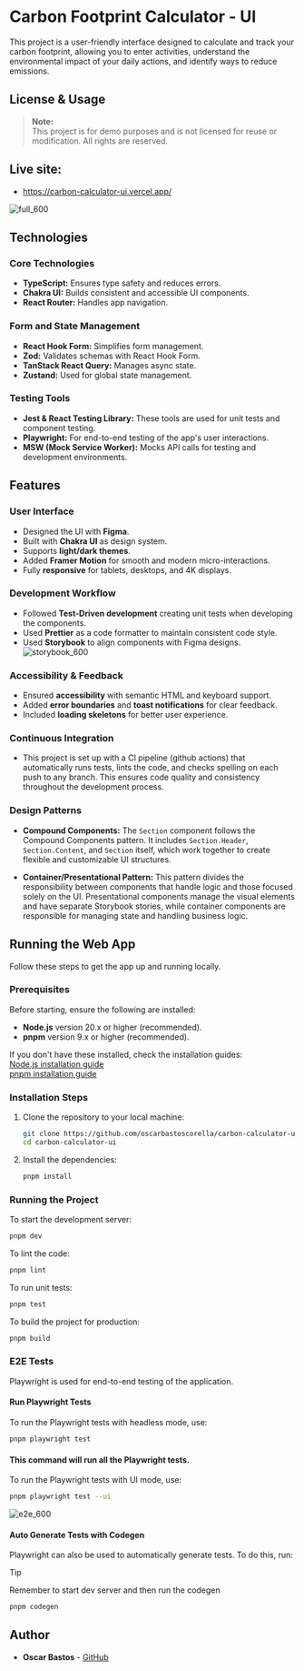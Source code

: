 # Carbon Footprint Calculator - UI

This project is a user-friendly interface designed to calculate and track your carbon footprint, allowing you to enter activities, understand the environmental impact of your daily actions, and identify ways to reduce emissions.

## License & Usage

> **Note:**  
> This project is for demo purposes and is not licensed for reuse or modification. All rights are reserved.

## Live site:

- https://carbon-calculator-ui.vercel.app/

![full_600](https://github.com/user-attachments/assets/2576c1af-98d3-4ca1-b1a3-a567e35f0791)

## Technologies

### Core Technologies

- **TypeScript:** Ensures type safety and reduces errors.
- **Chakra UI:** Builds consistent and accessible UI components.
- **React Router:** Handles app navigation.

### Form and State Management

- **React Hook Form:** Simplifies form management.
- **Zod:** Validates schemas with React Hook Form.
- **TanStack React Query:** Manages async state.
- **Zustand:** Used for global state management.

### Testing Tools

- **Jest & React Testing Library:** These tools are used for unit tests and component testing.
- **Playwright:** For end-to-end testing of the app's user interactions.
- **MSW (Mock Service Worker):** Mocks API calls for testing and development environments.

## Features

### User Interface

- Designed the UI with **Figma**.
- Built with **Chakra UI** as design system.
- Supports **light/dark themes**.
- Added **Framer Motion** for smooth and modern micro-interactions.
- Fully **responsive** for tablets, desktops, and 4K displays.

### Development Workflow

- Followed **Test-Driven development** creating unit tests when developing the components.
- Used **Prettier** as a code formatter to maintain consistent code style.
- Used **Storybook** to align components with Figma designs.
  ![storybook_600](https://github.com/user-attachments/assets/eb44354a-6ba4-49d8-ab1f-0d597920f486)


### Accessibility & Feedback

- Ensured **accessibility** with semantic HTML and keyboard support.
- Added **error boundaries** and **toast notifications** for clear feedback.
- Included **loading skeletons** for better user experience.

### Continuous Integration

- This project is set up with a CI pipeline (github actions) that automatically runs tests, lints the code, and checks spelling on each push to any branch. This ensures code quality and consistency throughout the development process.

### Design Patterns

- **Compound Components:** The `Section` component follows the Compound Components pattern. It includes `Section.Header`, `Section.Content`, and `Section` itself, which work together to create flexible and customizable UI structures.

- **Container/Presentational Pattern:** This pattern divides the responsibility between components that handle logic and those focused solely on the UI. Presentational components manage the visual elements and have separate Storybook stories, while container components are responsible for managing state and handling business logic.

## Running the Web App

Follow these steps to get the app up and running locally.

### Prerequisites

Before starting, ensure the following are installed:

- **Node.js** version 20.x or higher (recommended).
- **pnpm** version 9.x or higher (recommended).

If you don't have these installed, check the installation guides:  
[Node.js installation guide](https://nodejs.org/en/download/)  
[pnpm installation guide](https://pnpm.io/installation)

### Installation Steps

1. Clone the repository to your local machine:

   ```sh
   git clone https://github.com/oscarbastoscorella/carbon-calculator-ui
   cd carbon-calculator-ui
   ```

2. Install the dependencies:

   ```sh
   pnpm install
   ```

### Running the Project

To start the development server:

```sh
pnpm dev
```

To lint the code:

```sh
pnpm lint
```

To run unit tests:

```sh
pnpm test
```

To build the project for production:

```sh
pnpm build
```

### E2E Tests

Playwright is used for end-to-end testing of the application.

#### Run Playwright Tests

To run the Playwright tests with headless mode, use:

```sh
pnpm playwright test
```

#### This command will run all the Playwright tests.

To run the Playwright tests with UI mode, use:

```sh
pnpm playwright test --ui
```

![e2e_600](https://github.com/user-attachments/assets/16248ab4-b723-48bb-82fe-bac9ac7eeb97)

#### Auto Generate Tests with Codegen

Playwright can also be used to automatically generate tests. To do this, run:

> [!TIP]
> Remember to start dev server and then run the codegen

```sh
pnpm codegen
```

## Author

- **Oscar Bastos** - [GitHub](https://github.com/oscarbastoscorella)

